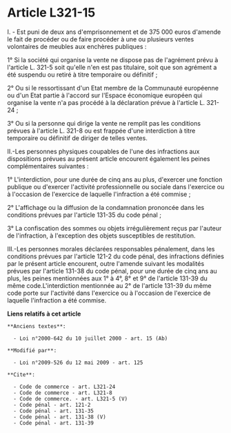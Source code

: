 # Article L321-15

I. - Est puni de deux ans d'emprisonnement et de 375 000 euros d'amende le fait de procéder ou de faire procéder à une ou
plusieurs ventes volontaires de meubles aux enchères publiques : 

1° Si la société qui organise la vente ne dispose pas de l'agrément prévu à l'article L. 321-5 soit qu'elle n'en est pas
titulaire, soit que son agrément a été suspendu ou retiré à titre temporaire ou définitif ; 

2° Ou si le ressortissant d'un Etat membre de la Communauté européenne ou d'un Etat partie à l'accord sur l'Espace économique
européen qui organise la vente n'a pas procédé à la déclaration prévue à l'article L. 321-24 ; 

3° Ou si la personne qui dirige la vente ne remplit pas les conditions prévues à l'article L. 321-8 ou est frappée d'une
interdiction à titre temporaire ou définitif de diriger de telles ventes. 

II.-Les personnes physiques coupables de l'une des infractions aux dispositions prévues au présent article encourent
également les peines complémentaires suivantes : 

1° L'interdiction, pour une durée de cinq ans au plus, d'exercer une fonction publique ou d'exercer l'activité
professionnelle ou sociale dans l'exercice ou à l'occasion de l'exercice de laquelle l'infraction a été commise ; 

2° L'affichage ou la diffusion de la condamnation prononcée dans les conditions prévues par l'article 131-35 du code pénal ; 

3° La confiscation des sommes ou objets irrégulièrement reçus par l'auteur de l'infraction, à l'exception des objets
susceptibles de restitution. 

III.-Les personnes morales déclarées responsables pénalement, dans les conditions prévues par l'article 121-2 du code pénal,
des infractions définies par le présent article encourent, outre l'amende suivant les modalités prévues par l'article 131-38
du code pénal, pour une durée de cinq ans au plus, les peines mentionnées aux 1° à 4°, 8° et 9° de l'article 131-39 du même
code.L'interdiction mentionnée au 2° de l'article 131-39 du même code porte sur l'activité dans l'exercice ou à l'occasion de
l'exercice de laquelle l'infraction a été commise.

**Liens relatifs à cet article**

	**Anciens textes**:

	  - Loi n°2000-642 du 10 juillet 2000 - art. 15 (Ab)

	**Modifié par**:

	  - Loi n°2009-526 du 12 mai 2009 - art. 125

	**Cite**:

	  - Code de commerce - art. L321-24
	  - Code de commerce - art. L321-8
	  - Code de commerce. - art. L321-5 (V)
	  - Code pénal - art. 121-2
	  - Code pénal - art. 131-35
	  - Code pénal - art. 131-38 (V)
	  - Code pénal - art. 131-39
